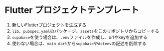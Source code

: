 # Flutter プロジェクトテンプレート

1. 新しいFlutterプロジェクトを生成する
2. `lib`、`pubspec.yaml`のパッケージ、`assets`をこのリポジトリからコピーする
3. `supabase`を使う場合は、`.env`ファイルを作成し、urlやkeyを追加する
4. 使わない場合は、`main.dart`から`supabase`や`dotenv`の記述を削除する
